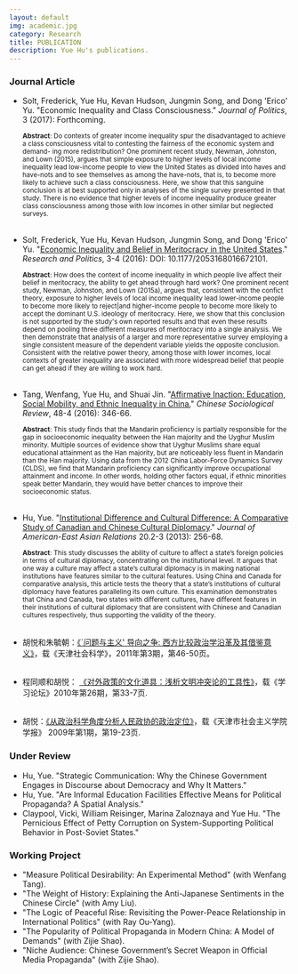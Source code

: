 ```yaml
---
layout: default
img: academic.jpg
category: Research
title: PUBLICATION
description: Yue Hu's publications.
---
```


### Journal Article
* Solt, Frederick, Yue Hu, Kevan Hudson, Jungmin Song, and Dong 'Erico' Yu. "Economic Inequality and Class Consciousness." *Journal of Politics*, 3 (2017): Forthcoming.
    
    <sub>**Abstract**: Do contexts of greater income inequality spur the disadvantaged to achieve a class consciousness vital to contesting the fairness of the economic system and demand- ing more redistribution? One prominent recent study, Newman, Johnston, and Lown (2015), argues that simple exposure to higher levels of local income inequality lead low-income people to view the United States as divided into haves and have-nots and to see themselves as among the have-nots, that is, to become more likely to achieve such a class consciousness. Here, we show that this sanguine conclusion is at best supported only in analyses of the single survey presented in that study. There is no evidence that higher levels of income inequality produce greater class consciousness among those with low incomes in other similar but neglected surveys.</sub><br><br>

* Solt, Frederick, Yue Hu, Kevan Hudson, Jungmin Song, and Dong 'Erico' Yu. "[Economic Inequality and Belief in Meritocracy in the United States](http://rap.sagepub.com/content/3/4/2053168016672101)." *Research and Politics*, 3-4 (2016): DOI: 10.1177/2053168016672101.
    
    <sub>**Abstract**: How does the context of income inequality in which people live affect their belief in meritocracy, the ability to get ahead through hard work? One prominent recent study, Newman, Johnston, and Lown (2015a), argues that, consistent with the confict theory, exposure to higher levels of local income inequality lead lower-income people to become more likely to reject|and higher-income people to become more likely to accept the dominant U.S. ideology of meritocracy. Here, we show that this conclusion is not supported by the study's own reported results and that even these results depend on pooling three different measures of meritocracy into a single analysis. We then demonstrate that analysis of a larger and more representative survey employing a single consistent measure of the dependent variable yields the opposite conclusion. Consistent with the relative power theory, among those with lower incomes, local contexts of greater inequality are associated with more widespread belief that people can get ahead if they are willing to work hard.</sub><br><br>

* Tang, Wenfang, Yue Hu, and Shuai Jin. "[Affirmative Inaction: Education, Social Mobility, and Ethnic Inequality in China.](http://www.tandfonline.com/doi/abs/10.1080/21620555.2016.1202753)" *Chinese Sociological Review*, 48-4 (2016): 346-66.

    <sub>**Abstract**: This study finds that the Mandarin proficiency is partially responsible for the gap in socioeconomic inequality between the Han majority and the Uyghur Muslim minority. Multiple sources of evidence show that Uyghur Muslims share equal educational attainment as the Han majority, but are noticeably less fluent in Mandarin than the Han majority. Using data from the 2012 China Labor-Force Dynamics Survey (CLDS), we find that Mandarin proficiency can significantly improve occupational attainment and income. In other words, holding other factors equal, if ethnic minorities speak better Mandarin, they would have better chances to improve their socioeconomic status.</sub><br><br>

* Hu, Yue. "[Institutional Difference and Cultural Difference: A Comparative Study of Canadian and Chinese Cultural Diplomacy](http://booksandjournals.brillonline.com/content/journals/10.1163/18765610-02003011)." *Journal of American-East Asian Relations* 20.2-3 (2013): 256-68.   

    <sub>**Abstract**: This study discusses the ability of culture to affect a state’s foreign policies in terms of cultural diplomacy, concentrating on the institutional level. It argues that one way a culture may affect a state’s cultural diplomacy is in making national institutions have features similar to the cultural features. Using China and Canada for comparative analysis, this article tests the theory that a state’s institutions of cultural diplomacy have features paralleling its own culture. This examination demonstrates that China and Canada, two states with different cultures, have different features in their institutions of cultural diplomacy that are consistent with Chinese and Canadian cultures respectively, thus supporting the validity of the theory.</sub><br><br>

* 胡悦和朱毓朝：[《`问题与主义' 导向之争: 西方比较政治学沿革及其借鉴意义》](http://www.cnki.net/KCMS/detail/detail.aspx?QueryID=4&CurRec=1&recid=&filename=TJSK201103008&dbname=CJFD1112&dbcode=CJFQ&pr=&urlid=&yx=&v=MTk2MjNZWmJHNEg5RE1ySTlGYklSOGVYMUx1eFlTN0RoMVQzcVRyV00xRnJDVVJMNmZZT1pxRmlubVc3ckFNU2Y=)，载《天津社会科学》，2011年第3期，第46-50页。  <br><br>
* 程同顺和胡悦： [《对外政策的文化道具：浅析文明冲突论的工具性》](http://www.cnki.com.cn/Article/CJFDTOTAL-XXNT201002009.htm)，载《学习论坛》2010年第26期，第33-7页. <br><br>
* 胡悦：[《从政治科学角度分析人民政协的政治定位》](http://www.cnki.com.cn.dincheng.cn/Article/CJFDTOTAL-TJSH200901008.htm)，载《天津市社会主义学院学报》 2009年第1期，第19-23页.


### Under Review

* Hu, Yue. "Strategic Communication: Why the Chinese Government Engages in Discourse about Democracy and Why It Matters."
* Hu, Yue. "Are Informal Education Facilities Effective Means for Political Propaganda? A Spatial Analysis."
* Claypool, Vicki, William Reisinger, Marina Zaloznaya and Yue Hu. "The Pernicious Effect of Petty Corruption on System-Supporting Political Behavior in Post-Soviet States."

### Working Project

* "Measure Political Desirability: An Experimental Method" (with Wenfang Tang).
* "The Weight of History: Explaining the Anti-Japanese Sentiments in the Chinese Circle" (with Amy Liu).
* "The Logic of Peaceful Rise: Revisiting the Power-Peace Relationship in International Politics" (with Ray Ou-Yang).
* "The Popularity of Political Propaganda in Modern China: A Model of Demands" (with Zijie Shao).
* "Niche Audience: Chinese Government’s Secret Weapon in Official Media Propaganda" (with Zijie Shao).

